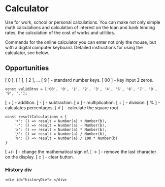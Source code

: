 # Calculator
Use for work, school or personal calculations. You can make not only simple math calculations and calculation of interest on the loan and bank lending rates, the calculation of the cost of works and utilities.

Commands for the online calculator you can enter not only the mouse, but with a digital computer keyboard. Detailed instructions for using the calculator, see below.

## Opportunities

[ 0 ], [ 1 ], [ 2 ], ... [ 9 ] - standard number keys.
[ 00 ] - key input 2 zeros.
```
const validBtns = ['00', '0', '1', '2', '3', '4', '5', '6', '7', '8', '9', '.'];
```

[ + ] - addition.
[ - ] - subtraction.
[ х ] - multiplication.
[ ÷ ] - division.
[ % ] - calculates percentages.
[ √ ] - calculate the square root.
```
const resultCalculations = {
    '+': () => result = Number(a) + Number(b),
    '-': () => result = Number(a) - Number(b),
    'x': () => result = Number(a) * Number(b),
    '/': () => result = Number(a) / Number(b),
    '%': () => result = Number(a) / 100 * Number(b)
}
```
[ +/- ] - change the mathematical sign of.
[ → ] - remove the last character on the display.
[ c ] - clear button.

### History div
```
<div id="historyDiv"> </div>
```

